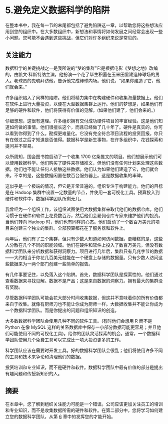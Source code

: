 # 5.避免定义数据科学的陷阱

在整本书中，我在每一节的末尾都包括了避免陷阱这一章，以帮助您将这些想法应用到您的组织中。在大多数组织中，新想法和事情将如何发展之间经常会出现一些小问题。您可能不会遇到这些挑战，但它们对许多组织来说是常见的。

## 关注能力

数据科学的关键挑战之一是我所说的“梦的集群”它是根据电影《梦想之地》改编的，由凯文·科斯特纳主演，他扮演一个花了毕生积蓄在玉米田里建造棒球场的男人。老球员的鬼魂拜访他，告诉他完成棒球内场。他们说，“如果你建造了它，他们就会来。”

许多组织陷入了同样的陷阱。他们将精力集中在构建硬件和收集海量数据上。他们在软件上进行大量投资，以便在大型数据集群上运行。他们的梦想是，如果他们有足够的硬件和软件，他们将获得有价值的见解。(如果他们建了，他们会来的。)

仔细想想，这很有道理。许多组织拥有交付成功硬件项目的丰富经验。这是他们知道如何做的事情。他们很擅长这个，而且已经做了几十年了。硬件是真实的，你可以看到你得到了什么。勘探更难量化。它没有完全符合项目流程的投资回报。你只有在做过之后才知道是否值得。数据科学是新生事物，在许多组织中，花钱探索和提问并不容易。

众所周知，国会图书馆启动了一个收集 1700 亿条推文的项目。他们想展示他们可以使用数据科学。他们购买了硬件来存储推文，但他们没有任何计划来处理这些数据。他们也不能让任何人接触这些数据。他们认为如果他们建造了它，他们就会来。不幸的是，这些数据闲置在数百台服务器上。这是数据收集的丰碑。

这似乎是一个极端的情况，但它是非常普遍的。组织专注于构建能力。他们的目标是在 Hadoop 集群中设置一定数量的节点，并使用一套可视化工具。预算投入到硬件和软件中，数据科学团队所剩无几。

我曾经为一个组织工作，该组织试图使用大数据集群来取代他们的数据仓库。他们习惯于在硬件和软件上花费数百万，然后他们会雇佣仓库专家来维护他们的投资。当他们转向 Hadoop 时，他们也有同样的心态。他们启动了一个数百万美元的项目来创建三个独立的集群。全部预算都花在了服务器和软件上。

两年后，他们有了三个集群，但只有少数人知道如何访问数据。更糟糕的是，这些人分散在几个不同的职能领域。他们在硬件和软件上投入了数百万美元，但没有数据科学团队来分析数据和获得洞察力。项目进行几年后，集群只有几兆字节的数据——大约相当于你花几百美元就能在一个硬盘上存储的数据量。只有少数人访问这些数据来为一两个部门创建一些简单的报告。

有几件事要记住，以免落入这个陷阱。首先，数据科学团队是探索性的。他们通过查看数据来寻找见解。数据不是产品；这是来自数据的洞察力。拥有最大的集群没有奖励。

尽管数据科学团队可能会花大部分时间收集数据，但这并不意味着你的所有价值都来自于收集。就像有厨师刀也不能让你成为厨师一样。大数据收集并不能让你成为一个数据科学团队。而是你提出的问题和组织知识的创造。

大多数数据科学团队会使用几种不同的软件工具。(有时他们会想用 R 而不是 Python 在像 MySQL 这样的关系数据库中保存一小部分数据可能更容易；并且他们可能使用不同的可视化工具)。给你的团队灵活探索的机会。通常，一个数据科学团队使用几个免费工具可以完成比一项大投资更多的工作。

科学团队应该在需要时开发工具。好的数据科学团队会很乱；他们将使用许多不同的工具和技术来争论和清理他们的数据。

投资培训和专业知识，而不是硬件和软件。数据科学团队中最有价值的部分是提出有趣问题和传授新知识的人。

## 摘要

在本章中，您了解到组织关注能力可能是一个错误。公司应该更加关注员工的培训和专业知识，而不是收集数据所需的硬件和软件。在第二部分中，您将学习如何建立您的数据科学团队，从第 [6](06.html) 章中的发挥您的才能开始。